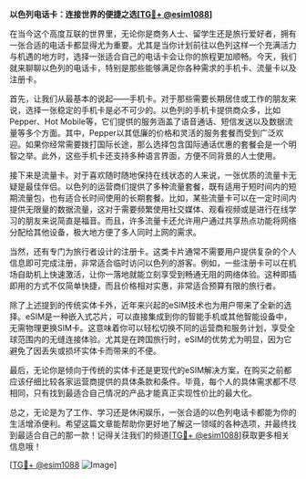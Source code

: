 **以色列电话卡：连接世界的便捷之选[[TG💪+ @esim1088](https://t.me/s/esim1088)]**

在当今这个高度互联的世界里，无论你是商务人士、留学生还是旅行爱好者，拥有一张合适的电话卡都显得尤为重要。尤其是当你计划前往以色列这样一个充满活力与机遇的地方时，选择一张适合自己的电话卡会让你的旅程更加顺畅。今天，我们就来聊聊以色列的电话卡，特别是那些能够满足你各种需求的手机卡、流量卡以及注册卡。

首先，让我们从最基本的说起——手机卡。对于那些需要长期居住或工作的朋友来说，选择一张稳定的手机卡是必不可少的。以色列的手机卡提供商众多，比如Pepper、Hot Mobile等，它们提供的服务涵盖了语音通话、短信发送以及数据流量等多个方面。其中，Pepper以其低廉的价格和灵活的服务套餐而受到广泛欢迎。如果你经常需要拨打国际长途，那么选择包含国际通话优惠的套餐会是一个明智之举。此外，这些手机卡还支持多种语言界面，方便不同背景的人士使用。

接下来是流量卡。对于喜欢随时随地保持在线状态的人来说，一张优质的流量卡无疑是最佳伴侣。以色列的运营商们提供了多种流量套餐，既有适用于短时间内的短期流量包，也有适合长时间使用的长期套餐。比如，某些流量卡可以在一定时间内提供无限量的数据流量，这对于需要频繁使用社交媒体、观看视频或是进行在线学习的朋友来说简直是福音。而且，许多流量卡还允许用户通过共享热点功能将网络分配给其他设备，极大地方便了多人同时上网的需求。

当然，还有专门为旅行者设计的注册卡。这类卡片通常不需要用户提供复杂的个人信息即可完成注册，非常适合临时访问以色列的游客。例如，一些注册卡可以在机场自助机上快速激活，让你一落地就能立刻享受到畅通无阻的网络体验。这种即插即用的方式不仅简单快捷，而且价格相对实惠，非常适合预算有限的旅行者。

除了上述提到的传统实体卡外，近年来兴起的eSIM技术也为用户带来了全新的选择。eSIM是一种嵌入式芯片，可以直接集成到你的智能手机或其他智能设备中，无需物理更换SIM卡。这意味着你可以轻松切换不同的运营商和服务计划，享受全球范围内的无缝连接体验。尤其是在跨国旅行时，eSIM的优势尤为明显，因为它避免了因丢失或损坏实体卡而带来的不便。

最后，无论你是倾向于传统的实体卡还是更现代的eSIM解决方案，在购买之前都应该仔细比较各家运营商提供的具体条款和条件。毕竟，每个人的具体需求都不尽相同，只有找到最适合自己情况的产品才能真正实现性价比的最大化。

总之，无论是为了工作、学习还是休闲娱乐，一张合适的以色列电话卡都能为你的生活增添便利。希望这篇文章能帮助你更好地了解这一领域的各种选项，并最终找到最适合自己的那一款！记得关注我们的频道[[TG💪+ @esim1088](https://t.me/s/esim1088)]获取更多相关信息哦！

[[TG💪+ @esim1088](https://t.me/s/esim1088) ![Image](https://i.postimg.cc/4NQfJmqS/Snipaste-2025-05-13-00-14-12.png)]